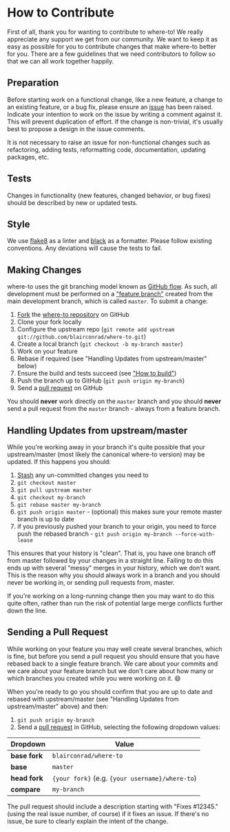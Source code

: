 # How to Contribute

First of all, thank you for wanting to contribute to where-to! We really
appreciate any support we get from our community. We want to keep it as easy as
possible for you to contribute changes that make where-to better for you. There
are a few guidelines that we need contributors to follow so that we can all work
together happily.

## Preparation

Before starting work on a functional change, like a new feature, a change to an
existing feature, or a bug fix, please ensure an
[issue](https://github.com/blairconrad/where-to/issues) has been raised.
Indicate your intention to work on the issue by writing a comment against it.
This will prevent duplication of effort. If the change is non-trivial, it's
usually best to propose a design in the issue comments.

It is not necessary to raise an issue for non-functional changes such as
refactoring, adding tests, reformatting code, documentation, updating packages,
etc.

## Tests

Changes in functionality (new features, changed behavior, or bug fixes) should
be described by new or updated tests.

## Style

We use [flake8](http://flake8.pycqa.org/en/latest/) as a linter and
[black](https://black.readthedocs.io/en/stable/) as a formatter. Please follow
existing conventions. Any deviations will cause the tests to fail.

## Making Changes

where-to uses the git branching model known as
[GitHub flow](https://help.github.com/articles/github-flow/). As such, all
development must be performed on a
["feature branch"](https://martinfowler.com/bliki/FeatureBranch.html) created
from the main development branch, which is called `master`. To submit a change:

1. [Fork](https://help.github.com/forking/) the
   [where-to repository](https://github.com/blairconrad/where-to/) on GitHub
1. Clone your fork locally
1. Configure the upstream repo
   (`git remote add upstream git://github.com/blairconrad/where-to.git`)
1. Create a local branch (`git checkout -b my-branch master`)
1. Work on your feature
1. Rebase if required (see "Handling Updates from upstream/master" below)
1. Ensure the build and tests succeed (see ["How to build"](how_to_build.md "How
   to build"))
1. Push the branch up to GitHub (`git push origin my-branch`)
1. Send a [pull request](https://help.github.com/articles/using-pull-requests)
   on GitHub

You should **never** work directly on the `master` branch and you should
**never** send a pull request from the `master` branch - always from a feature
branch.

## Handling Updates from upstream/master

While you're working away in your branch it's quite possible that your
upstream/master (most likely the canonical where-to version) may be updated. If
this happens you should:

1. [Stash](https://git-scm.com/book/en/v2/Git-Tools-Stashing-and-Cleaning) any
   un-committed changes you need to
1. `git checkout master`
1. `git pull upstream master`
1. `git checkout my-branch`
1. `git rebase master my-branch`
1. `git push origin master` - (optional) this makes sure your remote master branch is up to date
1. if you previously pushed your branch to your origin, you need to force push
   the rebased branch - `git push origin my-branch --force-with-lease`

This ensures that your history is "clean". That is, you have one branch off from
master followed by your changes in a straight line. Failing to do this ends up
with several "messy" merges in your history, which we don't want. This is the
reason why you should always work in a branch and you should never be working
in, or sending pull requests from, master.

If you're working on a long-running change then you may want to do this quite
often, rather than run the risk of potential large merge conflicts further down
the line.

## Sending a Pull Request

While working on your feature you may well create several branches, which is
fine, but before you send a pull request you should ensure that you have rebased
back to a single feature branch. We care about your commits and we care about
your feature branch but we don't care about how many or which branches you
created while you were working on it. :smile:

When you're ready to go you should confirm that you are up to date and rebased
with upstream/master (see "Handling Updates from upstream/master" above) and
then:

1. `git push origin my-branch`
1. Send a [pull request](https://help.github.com/articles/using-pull-requests)
   in GitHub, selecting the following dropdown values:

| Dropdown      | Value                                             |
|---------------|---------------------------------------------------|
| **base fork** | `blairconrad/where-to`                            |
| **base**      | `master`                                          |
| **head fork** | `{your fork}` (e.g. `{your username}/where-to`)   |
| **compare**   | `my-branch`                                       |

The pull request should include a description starting with "Fixes #12345."
(using the real issue number, of course) if it fixes an issue. If there's no
issue, be sure to clearly explain the intent of the change.
